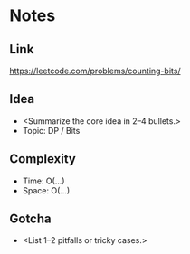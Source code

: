 # Notes

## Link
https://leetcode.com/problems/counting-bits/

## Idea
- <Summarize the core idea in 2–4 bullets.>
- Topic: DP / Bits

## Complexity
- Time: O(...)
- Space: O(...)

## Gotcha
- <List 1–2 pitfalls or tricky cases.>
